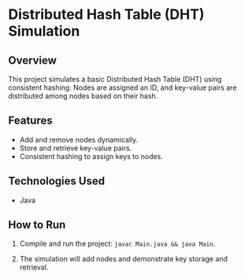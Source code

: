 # Distributed Hash Table (DHT) Simulation

## Overview

This project simulates a basic Distributed Hash Table (DHT) using consistent hashing. Nodes are assigned an ID, and key-value pairs are distributed among nodes based on their hash.

## Features

- Add and remove nodes dynamically.
- Store and retrieve key-value pairs.
- Consistent hashing to assign keys to nodes.

## Technologies Used

- Java

## How to Run

1. Compile and run the project: `javac Main.java && java Main`.

2. The simulation will add nodes and demonstrate key storage and retrieval.
